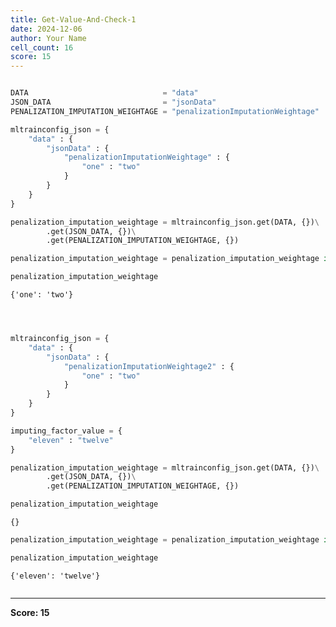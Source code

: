 ```yaml
---
title: Get-Value-And-Check-1
date: 2024-12-06
author: Your Name
cell_count: 16
score: 15
---
```


```python

```


```python
DATA                              = "data"
JSON_DATA                         = "jsonData"
PENALIZATION_IMPUTATION_WEIGHTAGE = "penalizationImputationWeightage"
```


```python
mltrainconfig_json = {
    "data" : {
        "jsonData" : {
            "penalizationImputationWeightage" : {
                "one" : "two"
            }
        }
    }
}
```


```python
penalization_imputation_weightage = mltrainconfig_json.get(DATA, {})\
        .get(JSON_DATA, {})\
        .get(PENALIZATION_IMPUTATION_WEIGHTAGE, {})
```


```python
penalization_imputation_weightage = penalization_imputation_weightage if penalization_imputation_weightage else imputing_factor_value
```


```python
penalization_imputation_weightage
```




    {'one': 'two'}




```python

```


```python

```


```python

```


```python
mltrainconfig_json = {
    "data" : {
        "jsonData" : {
            "penalizationImputationWeightage2" : {
                "one" : "two"
            }
        }
    }
}
```


```python
imputing_factor_value = {
    "eleven" : "twelve"
}
```


```python
penalization_imputation_weightage = mltrainconfig_json.get(DATA, {})\
        .get(JSON_DATA, {})\
        .get(PENALIZATION_IMPUTATION_WEIGHTAGE, {})
```


```python
penalization_imputation_weightage
```




    {}




```python
penalization_imputation_weightage = penalization_imputation_weightage if penalization_imputation_weightage else imputing_factor_value
```


```python
penalization_imputation_weightage
```




    {'eleven': 'twelve'}




```python

```


---
**Score: 15**